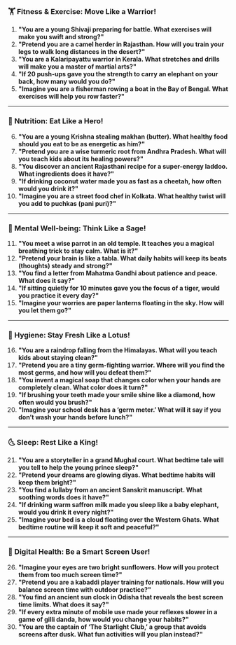 ### **🏋️ Fitness & Exercise: Move Like a Warrior!**  
1. **"You are a young Shivaji preparing for battle. What exercises will make you swift and strong?"**  
2. **"Pretend you are a camel herder in Rajasthan. How will you train your legs to walk long distances in the desert?"**  
3. **"You are a Kalaripayattu warrior in Kerala. What stretches and drills will make you a master of martial arts?"**  
4. **"If 20 push-ups gave you the strength to carry an elephant on your back, how many would you do?"**  
5. **"Imagine you are a fisherman rowing a boat in the Bay of Bengal. What exercises will help you row faster?"**  

---

### **🍛 Nutrition: Eat Like a Hero!**  
6. **"You are a young Krishna stealing makhan (butter). What healthy food should you eat to be as energetic as him?"**  
7. **"Pretend you are a wise turmeric root from Andhra Pradesh. What will you teach kids about its healing powers?"**  
8. **"You discover an ancient Rajasthani recipe for a super-energy laddoo. What ingredients does it have?"**  
9. **"If drinking coconut water made you as fast as a cheetah, how often would you drink it?"**  
10. **"Imagine you are a street food chef in Kolkata. What healthy twist will you add to puchkas (pani puri)?"**  

---

### **🧘 Mental Well-being: Think Like a Sage!**  
11. **"You meet a wise parrot in an old temple. It teaches you a magical breathing trick to stay calm. What is it?"**  
12. **"Pretend your brain is like a tabla. What daily habits will keep its beats (thoughts) steady and strong?"**  
13. **"You find a letter from Mahatma Gandhi about patience and peace. What does it say?"**  
14. **"If sitting quietly for 10 minutes gave you the focus of a tiger, would you practice it every day?"**  
15. **"Imagine your worries are paper lanterns floating in the sky. How will you let them go?"**  

---

### **🛁 Hygiene: Stay Fresh Like a Lotus!**  
16. **"You are a raindrop falling from the Himalayas. What will you teach kids about staying clean?"**  
17. **"Pretend you are a tiny germ-fighting warrior. Where will you find the most germs, and how will you defeat them?"**  
18. **"You invent a magical soap that changes color when your hands are completely clean. What color does it turn?"**  
19. **"If brushing your teeth made your smile shine like a diamond, how often would you brush?"**  
20. **"Imagine your school desk has a ‘germ meter.’ What will it say if you don’t wash your hands before lunch?"**  

---

### **🌜 Sleep: Rest Like a King!**  
21. **"You are a storyteller in a grand Mughal court. What bedtime tale will you tell to help the young prince sleep?"**  
22. **"Pretend your dreams are glowing diyas. What bedtime habits will keep them bright?"**  
23. **"You find a lullaby from an ancient Sanskrit manuscript. What soothing words does it have?"**  
24. **"If drinking warm saffron milk made you sleep like a baby elephant, would you drink it every night?"**  
25. **"Imagine your bed is a cloud floating over the Western Ghats. What bedtime routine will keep it soft and peaceful?"**  

---

### **📱 Digital Health: Be a Smart Screen User!**  
26. **"Imagine your eyes are two bright sunflowers. How will you protect them from too much screen time?"**  
27. **"Pretend you are a kabaddi player training for nationals. How will you balance screen time with outdoor practice?"**  
28. **"You find an ancient sun clock in Odisha that reveals the best screen time limits. What does it say?"**  
29. **"If every extra minute of mobile use made your reflexes slower in a game of gilli danda, how would you change your habits?"**  
30. **"You are the captain of ‘The Starlight Club,’ a group that avoids screens after dusk. What fun activities will you plan instead?"**
